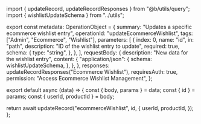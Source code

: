 import { updateRecord, updateRecordResponses } from "@b/utils/query";
import { wishlistUpdateSchema } from "../utils";

export const metadata: OperationObject = {
  summary: "Updates a specific ecommerce wishlist entry",
  operationId: "updateEcommerceWishlist",
  tags: ["Admin", "Ecommerce", "Wishlist"],
  parameters: [
    {
      index: 0,
      name: "id",
      in: "path",
      description: "ID of the wishlist entry to update",
      required: true,
      schema: {
        type: "string",
      },
    },
  ],
  requestBody: {
    description: "New data for the wishlist entry",
    content: {
      "application/json": {
        schema: wishlistUpdateSchema,
      },
    },
  },
  responses: updateRecordResponses("Ecommerce Wishlist"),
  requiresAuth: true,
  permission: "Access Ecommerce Wishlist Management",
};

export default async (data) => {
  const { body, params } = data;
  const { id } = params;
  const { userId, productId } = body;

  return await updateRecord("ecommerceWishlist", id, {
    userId,
    productId,
  });
};
